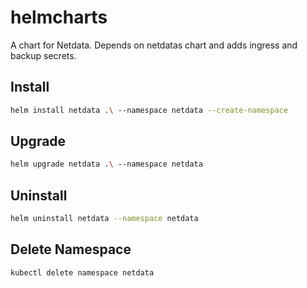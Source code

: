 # helmcharts

A chart for Netdata. Depends on netdatas chart and adds ingress and backup secrets.

## Install

```bash
helm install netdata .\ --namespace netdata --create-namespace
```

## Upgrade

```bash
helm upgrade netdata .\ --namespace netdata
```

## Uninstall

```bash
helm uninstall netdata --namespace netdata
```

## Delete Namespace

```bash
kubectl delete namespace netdata
```